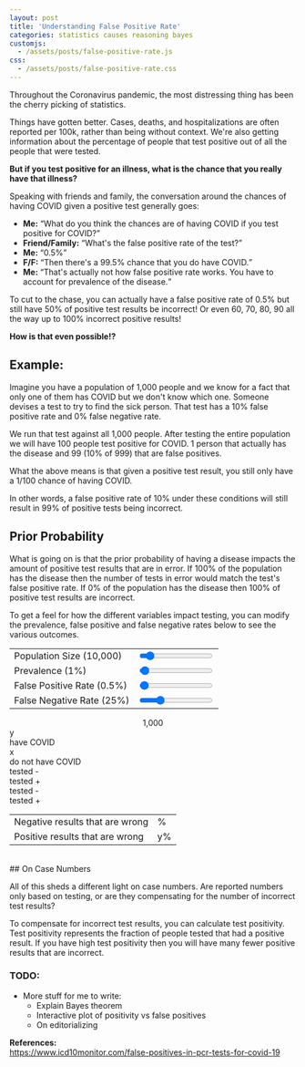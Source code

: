 ```yaml
---
layout: post
title: 'Understanding False Positive Rate'
categories: statistics causes reasoning bayes
customjs:
  - /assets/posts/false-positive-rate.js
css:
  - /assets/posts/false-positive-rate.css
---
```


Throughout the Coronavirus pandemic, the most distressing thing has been the cherry picking of statistics.

Things have gotten better. Cases, deaths, and hospitalizations are often reported per 100k, rather than being without context. We're also getting information about the percentage of people that test positive out of all the people that were tested.

**But if you test positive for an illness, what is the chance that you really have that illness?**

Speaking with friends and family, the conversation around the chances of having COVID given a positive test generally goes:

<ul class="dialogue">
<li><strong>Me:</strong> <q>What do you think the chances are of having COVID if you test positive for COVID?</q></li>
<li><strong>Friend/Family:</strong> <q>What's the false positive rate of the test?</q></li>
<li><strong>Me:</strong> <q>0.5%</q></li>
<li><strong>F/F:</strong> <q>Then there's a 99.5% chance that you do have COVID.</q></li>
<li><strong>Me:</strong> <q>That's actually not how false positive rate works. You have to account for prevalence of the disease.</q></li>
</ul>

To cut to the chase, you can actually have a false positive rate of 0.5% but still have 50% of positive test results be incorrect! Or even 60, 70, 80, 90 all the way up to 100% incorrect positive results!

**How is that even possible!?**

## Example:

Imagine you have a population of 1,000 people and we know for a fact that only one of them has COVID but we don't know which one. Someone devises a test to try to find the sick person. That test has a 10% false positive rate and 0% false negative rate.

We run that test against all 1,000 people. After testing the entire population we will have 100 people test positive for COVID. 1 person that actually has the disease and 99 (10% of 999) that are false positives.

What the above means is that given a positive test result, you still only have a 1/100 chance of having COVID.

In other words, a false positive rate of 10% under these conditions will still result in 99% of positive tests being incorrect.

## Prior Probability

What is going on is that the prior probability of having a disease impacts the amount of positive test results that are in error. If 100% of the population has the disease then the number of tests in error would match the test's false positive rate. If 0% of the population has the disease then 100% of positive test results are incorrect.

To get a feel for how the different variables impact testing, you can modify the prevalence, false positive and false negative rates below to see the various outcomes.

<table class="demo-controls">
    <tbody>
      <tr>
      <td>
        <label for="pop-ctrl">Population Size (<span id="pop-legend">10,000</span>)</label>
      </td>
      <td>
        <input type="range" id="pop-ctrl" min="1000" max="100000" value="10000" step="1000">
      </td>
      </tr>
      <tr>
        <td>
          <label for="prevalence-ctrl">Prevalence (<span id="prevalence-legend">1</span>%)</label>
        </td>
        <td>
          <input type="range" id="prevalence-ctrl" min="0" max="100" value="1">
        </td>
      </tr>
      <tr>
        <td>
          <label for="fp-rate-ctrl">False Positive Rate (<span id="fp-rate-legend">0.5</span>%)</label>
        </td>
        <td>
          <input type="range" id="fp-rate-ctrl" max="100" min="0" value="0.5" step="0.5">
        </td>
      </tr>
      <tr>
        <td>
          <label for="fn-rate-ctrl">False Negative Rate (<span id="fn-rate-legend">25</span>%)</label>
        </td>
        <td>
          <input type="range" id="fn-rate-ctrl" max="100" min="0" value="25" step="1">
        </td>
      </tr>
    </tbody>
  </table>
<div class="full-info-box">
  <center class="pop-readout">
    <span>
      <span class="pop-num" id="pop-value">
      1,000
      </span>
      <span class="person">
        <div class="head"></div>
        <div class="body"></div>
        <div class="left-arm-divider"></div>
        <div class="right-arm-divider"></div>
      </span>
    </span>
  </center>
  <center class="top-bar">
    <div class="vertical-bar"></div>
  </center>
  <div class="have-not-have">
    <div class="prevalence left">
      <div class="vertical-bar"></div>
      <div class="readout"><span id="infected-value">y</span></div>
      <div class="readout">have COVID</div>
      <div class="vertical-bar"></div>
    </div>
    <div class="not-have right">
      <div class="vertical-bar"></div>
      <div class="clear"></div>
      <div class="readout"><span id="healthy-value">x</span></div>
      <div class="readout">do not have COVID</div>
      <div class="vertical-bar"></div>
      <div class="clear"></div>
    </div>
    <div class="clear"></div>
  </div>
  <div class="pos-neg">
    <div class="infected-tree">
      <div class="left">
        <div class="vertical-bar"></div>
        <div class="readout"><span id="false-neg-value"></span></div>
        <div class="readout">tested -</div>
      </div>
      <div class="right">
        <div class="vertical-bar"></div>
        <div class="clear"></div>
        <div class="readout"><span id="true-pos-value"></span></div>
        <div class="readout">tested +</div>
        <div class="clear"></div>
      </div>
      <div class="clear"></div>
    </div>
    <div class="healthy-tree">
      <div class="left">
        <div class="vertical-bar"></div>
        <div class="readout"><span id="true-neg-value"></span></div>
        <div class="readout">tested -</div>
      </div>
      <div class="right">
        <div class="vertical-bar"></div>
        <div class="clear"></div>
        <div class="readout"><span id="false-pos-value"></span></div>
        <div class="readout">tested +</div>
        <div class="clear"></div>
      </div>
    </div>
  </div>
  <!-- <table class="outcomes-block">
    <tbody>
      <tr>
        <td id="false-neg-ppl"></td>
        <td id="true-pos-ppl"></td>
        <td id="true-neg-ppl"></td>
        <td id="false-pos-ppl"></td>
      </tr>
    </tbody>
  </table> -->
</div>
<table class="final-stats">
  <tbody>
    <tr>
      <td>Negative results that are wrong </td>
      <td><span id="negative-wrong-value"></span>%</td>
    </tr>
    <tr>
      <td>Positive results that are wrong </td>
      <td><span id="positive-wrong-value">y</span>%</td>
    </tr>
  </tbody>
</table>
<br/>
## On Case Numbers

All of this sheds a different light on case numbers. Are reported numbers only based on testing, or are they compensating for the number of incorrect test results?

To compensate for incorrect test results, you can calculate test positivity. Test positivity represents the fraction of people tested that had a positive result. If you have high test positivity then you will have many fewer positive results that are incorrect.

### TODO:
* More stuff for me to write:
  * Explain Bayes theorem
  * Interactive plot of positivity vs false positives
  * On editorializing

**References:**<br/>
https://www.icd10monitor.com/false-positives-in-pcr-tests-for-covid-19<br/>
